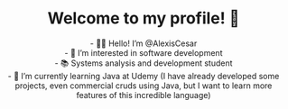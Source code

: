 <div align="center">
  <h1>Welcome to my profile! 🎈</h1>
</div>
<div align="center">
- 🖐🏻 Hello! I’m @AlexisCesar<br>
- 👀 I’m interested in software development<br>
- 📚 Systems analysis and development student<br>
- 🌱 I’m currently learning Java at Udemy (I have already developed some projects, even commercial cruds using Java, but I want to learn more features of this incredible language)<br>
</div>
